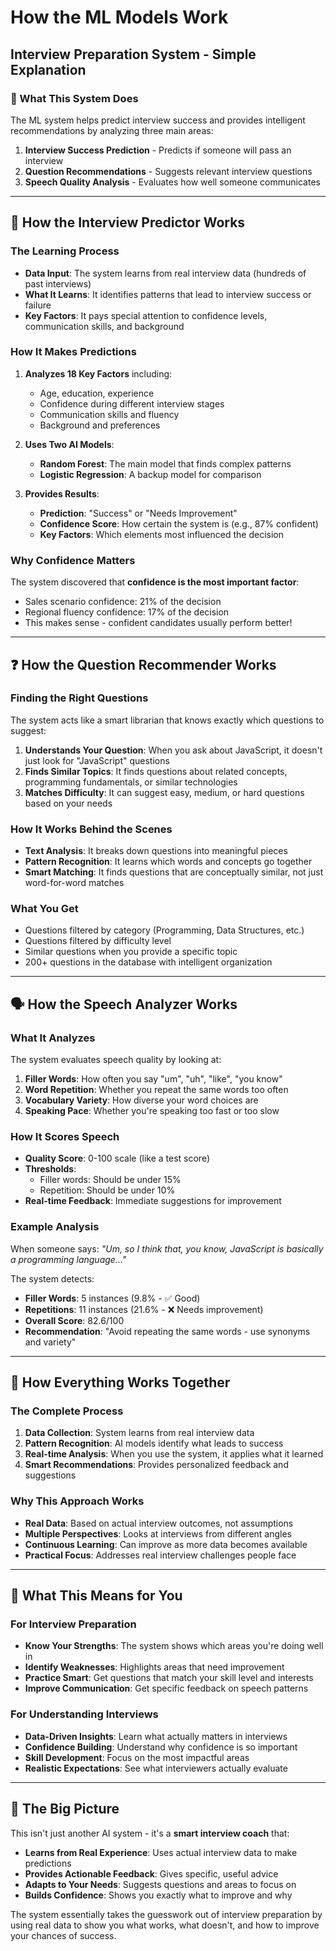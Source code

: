 # How the ML Models Work
## Interview Preparation System - Simple Explanation

### 🎯 What This System Does

The ML system helps predict interview success and provides intelligent recommendations by analyzing three main areas:

1. **Interview Success Prediction** - Predicts if someone will pass an interview
2. **Question Recommendations** - Suggests relevant interview questions
3. **Speech Quality Analysis** - Evaluates how well someone communicates

---

## 🧠 How the Interview Predictor Works

### The Learning Process
- **Data Input**: The system learns from real interview data (hundreds of past interviews)
- **What It Learns**: It identifies patterns that lead to interview success or failure
- **Key Factors**: It pays special attention to confidence levels, communication skills, and background

### How It Makes Predictions
1. **Analyzes 18 Key Factors** including:
   - Age, education, experience
   - Confidence during different interview stages
   - Communication skills and fluency
   - Background and preferences

2. **Uses Two AI Models**:
   - **Random Forest**: The main model that finds complex patterns
   - **Logistic Regression**: A backup model for comparison

3. **Provides Results**:
   - **Prediction**: "Success" or "Needs Improvement"
   - **Confidence Score**: How certain the system is (e.g., 87% confident)
   - **Key Factors**: Which elements most influenced the decision

### Why Confidence Matters
The system discovered that **confidence is the most important factor**:
- Sales scenario confidence: 21% of the decision
- Regional fluency confidence: 17% of the decision
- This makes sense - confident candidates usually perform better!

---

## ❓ How the Question Recommender Works

### Finding the Right Questions
The system acts like a smart librarian that knows exactly which questions to suggest:

1. **Understands Your Question**: When you ask about JavaScript, it doesn't just look for "JavaScript" questions
2. **Finds Similar Topics**: It finds questions about related concepts, programming fundamentals, or similar technologies
3. **Matches Difficulty**: It can suggest easy, medium, or hard questions based on your needs

### How It Works Behind the Scenes
- **Text Analysis**: It breaks down questions into meaningful pieces
- **Pattern Recognition**: It learns which words and concepts go together
- **Smart Matching**: It finds questions that are conceptually similar, not just word-for-word matches

### What You Get
- Questions filtered by category (Programming, Data Structures, etc.)
- Questions filtered by difficulty level
- Similar questions when you provide a specific topic
- 200+ questions in the database with intelligent organization

---

## 🗣️ How the Speech Analyzer Works

### What It Analyzes
The system evaluates speech quality by looking at:

1. **Filler Words**: How often you say "um", "uh", "like", "you know"
2. **Word Repetition**: Whether you repeat the same words too often
3. **Vocabulary Variety**: How diverse your word choices are
4. **Speaking Pace**: Whether you're speaking too fast or too slow

### How It Scores Speech
- **Quality Score**: 0-100 scale (like a test score)
- **Thresholds**: 
  - Filler words: Should be under 15%
  - Repetition: Should be under 10%
- **Real-time Feedback**: Immediate suggestions for improvement

### Example Analysis
When someone says: *"Um, so I think that, you know, JavaScript is basically a programming language..."*

The system detects:
- **Filler Words**: 5 instances (9.8% - ✅ Good)
- **Repetitions**: 11 instances (21.6% - ❌ Needs improvement)
- **Overall Score**: 82.6/100
- **Recommendation**: "Avoid repeating the same words - use synonyms and variety"

---

## 🔄 How Everything Works Together

### The Complete Process
1. **Data Collection**: System learns from real interview data
2. **Pattern Recognition**: AI models identify what leads to success
3. **Real-time Analysis**: When you use the system, it applies what it learned
4. **Smart Recommendations**: Provides personalized feedback and suggestions

### Why This Approach Works
- **Real Data**: Based on actual interview outcomes, not assumptions
- **Multiple Perspectives**: Looks at interviews from different angles
- **Continuous Learning**: Can improve as more data becomes available
- **Practical Focus**: Addresses real interview challenges people face

---

## 🎯 What This Means for You

### For Interview Preparation
- **Know Your Strengths**: The system shows which areas you're doing well in
- **Identify Weaknesses**: Highlights areas that need improvement
- **Practice Smart**: Get questions that match your skill level and interests
- **Improve Communication**: Get specific feedback on speech patterns

### For Understanding Interviews
- **Data-Driven Insights**: Learn what actually matters in interviews
- **Confidence Building**: Understand why confidence is so important
- **Skill Development**: Focus on the most impactful areas
- **Realistic Expectations**: See what interviewers actually evaluate

---

## 🚀 The Big Picture

This isn't just another AI system - it's a **smart interview coach** that:

- **Learns from Real Experience**: Uses actual interview data to make predictions
- **Provides Actionable Feedback**: Gives specific, useful advice
- **Adapts to Your Needs**: Suggests questions and areas to focus on
- **Builds Confidence**: Shows you exactly what to improve and why

The system essentially takes the guesswork out of interview preparation by using real data to show you what works, what doesn't, and how to improve your chances of success.
